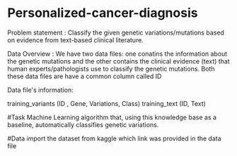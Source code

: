 # Personalized-cancer-diagnosis
Problem statement : 
Classify the given genetic variations/mutations based on evidence from text-based clinical literature.

Data Overview :
We have two data files: one conatins the information about the genetic mutations and the other contains the clinical evidence (text) that human experts/pathologists use to classify the genetic mutations.
Both these data files are have a common column called ID

Data file's information:

training_variants (ID , Gene, Variations, Class)
training_text (ID, Text)

#Task
 Machine Learning algorithm that, using this knowledge base as a baseline, automatically classifies genetic variations.
 
#Data
import the dataset from kaggle which link was provided in the data file
